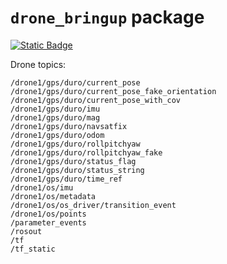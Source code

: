 # `drone_bringup` package

[![Static Badge](https://img.shields.io/badge/ROS_2-Humble-blue)](https://docs.ros.org/en/humble/)

Drone topics:

```
/drone1/gps/duro/current_pose
/drone1/gps/duro/current_pose_fake_orientation
/drone1/gps/duro/current_pose_with_cov
/drone1/gps/duro/imu
/drone1/gps/duro/mag
/drone1/gps/duro/navsatfix
/drone1/gps/duro/odom
/drone1/gps/duro/rollpitchyaw
/drone1/gps/duro/rollpitchyaw_fake
/drone1/gps/duro/status_flag
/drone1/gps/duro/status_string
/drone1/gps/duro/time_ref
/drone1/os/imu
/drone1/os/metadata
/drone1/os/os_driver/transition_event
/drone1/os/points
/parameter_events
/rosout
/tf
/tf_static
```